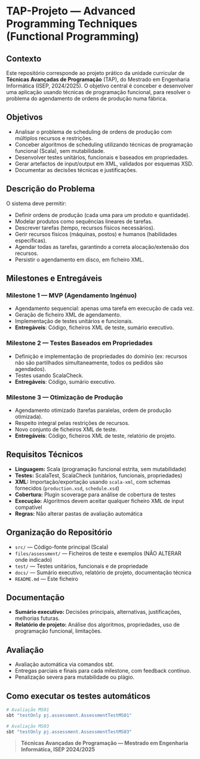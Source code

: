 # TAP-Projeto — Advanced Programming Techniques (Functional Programming)

## Contexto

Este repositório corresponde ao projeto prático da unidade curricular de **Técnicas Avançadas de Programação** (TAP), do Mestrado em Engenharia Informática (ISEP, 2024/2025). O objetivo central é conceber e desenvolver uma aplicação usando técnicas de programação funcional, para resolver o problema do agendamento de ordens de produção numa fábrica.

## Objetivos

- Analisar o problema de scheduling de ordens de produção com múltiplos recursos e restrições.
- Conceber algoritmos de scheduling utilizando técnicas de programação funcional (Scala), sem mutabilidade.
- Desenvolver testes unitários, funcionais e baseados em propriedades.
- Gerar artefactos de input/output em XML, validados por esquemas XSD.
- Documentar as decisões técnicas e justificações.

## Descrição do Problema

O sistema deve permitir:
- Definir ordens de produção (cada uma para um produto e quantidade).
- Modelar produtos como sequências lineares de tarefas.
- Descrever tarefas (tempo, recursos físicos necessários).
- Gerir recursos físicos (máquinas, postos) e humanos (habilidades específicas).
- Agendar todas as tarefas, garantindo a correta alocação/extensão dos recursos.
- Persistir o agendamento em disco, em ficheiro XML.

## Milestones e Entregáveis

### Milestone 1 — MVP (Agendamento Ingénuo)
- Agendamento sequencial: apenas uma tarefa em execução de cada vez.
- Geração de ficheiro XML de agendamento.
- Implementação de testes unitários e funcionais.
- **Entregáveis**: Código, ficheiros XML de teste, sumário executivo.

### Milestone 2 — Testes Baseados em Propriedades
- Definição e implementação de propriedades do domínio (ex: recursos não são partilhados simultaneamente, todos os pedidos são agendados).
- Testes usando ScalaCheck.
- **Entregáveis**: Código, sumário executivo.

### Milestone 3 — Otimização de Produção
- Agendamento otimizado (tarefas paralelas, ordem de produção otimizada).
- Respeito integral pelas restrições de recursos.
- Novo conjunto de ficheiros XML de teste.
- **Entregáveis**: Código, ficheiros XML de teste, relatório de projeto.

## Requisitos Técnicos

- **Linguagem:** Scala (programação funcional estrita, sem mutabilidade)
- **Testes:** ScalaTest, ScalaCheck (unitários, funcionais, propriedades)
- **XML:** Importação/exportação usando `scala-xml`, com schemas fornecidos (`production.xsd`, `schedule.xsd`)
- **Cobertura:** Plugin scoverage para análise de cobertura de testes
- **Execução:** Algoritmos devem aceitar qualquer ficheiro XML de input compatível
- **Regras:** Não alterar pastas de avaliação automática

## Organização do Repositório

- `src/` — Código-fonte principal (Scala)
- `files/assessment/` — Ficheiros de teste e exemplos (NÃO ALTERAR onde indicado)
- `test/` — Testes unitários, funcionais e de propriedade
- `docs/` — Sumário executivo, relatório de projeto, documentação técnica
- `README.md` — Este ficheiro

## Documentação

- **Sumário executivo:** Decisões principais, alternativas, justificações, melhorias futuras.
- **Relatório de projeto:** Análise dos algoritmos, propriedades, uso de programação funcional, limitações.

## Avaliação

- Avaliação automática via comandos sbt.
- Entregas parciais e finais para cada milestone, com feedback contínuo.
- Penalização severa para mutabilidade ou plágio.

## Como executar os testes automáticos

```bash
# Avaliação MS01
sbt "testOnly pj.assessment.AssessmentTestMS01"

# Avaliação MS03
sbt "testOnly pj.assessment.AssessmentTestMS03"
```


> **Técnicas Avançadas de Programação — Mestrado em Engenharia Informática, ISEP 2024/2025**

